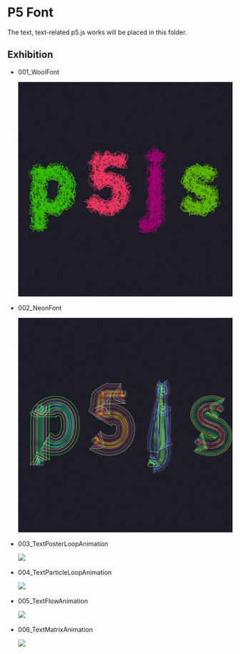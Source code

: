 # P5 Font

The text, text-related p5.js works will be placed in this folder.

## Exhibition

- 001_WoolFont

  ![](./001_WoolFont/preview.png)

- 002_NeonFont

  ![](./002_NeonFont/preview.png)

- 003_TextPosterLoopAnimation

  ![](./003_TextPosterLoopAnimation/preview.gif)

- 004_TextParticleLoopAnimation

  ![](./004_TextParticleLoopAnimation/preview.gif)

- 005_TextFlowAnimation

  ![](./005_TextFlowAnimation/preview.gif)

- 006_TextMatrixAnimation

  ![](./006_TextMatrixAnimation/preview.gif)
